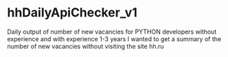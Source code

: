 # hhDailyApiChecker_v1
Daily output of number of new vacancies for PYTHON developers without experience and with experience 1-3 years
I wanted to get a summary of the number of new vacancies without visiting the site hh.ru
